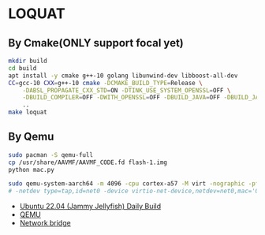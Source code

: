 # LOQUAT

## By Cmake(ONLY support focal yet)

```bash
mkdir build
cd build
apt install -y cmake g++-10 golang libunwind-dev libboost-all-dev
CC=gcc-10 CXX=g++-10 cmake -DCMAKE_BUILD_TYPE=Release \
    -DABSL_PROPAGATE_CXX_STD=ON -DTINK_USE_SYSTEM_OPENSSL=OFF \
    -DBUILD_COMPILER=OFF -DWITH_OPENSSL=OFF -DBUILD_JAVA=OFF -DBUILD_JAVASCRIPT=OFF -DBUILD_NODEJS=OFF -DBUILD_PYTHON=OFF \
    ..
make loquat
```

## By Qemu

```bash
sudo pacman -S qemu-full
cp /usr/share/AAVMF/AAVMF_CODE.fd flash-1.img
python mac.py

sudo qemu-system-aarch64 -m 4096 -cpu cortex-a57 -M virt -nographic -pflash /usr/share/AAVMF/AAVMF_CODE.fd -pflash flash-1.img -drive if=none,file=jammy-server-cloudimg-arm64.img,id=hd0 -device virtio-blk-device,drive=hd0 -nic bridge,br=virbr0,model=virtio-net-pci
# -netdev type=tap,id=net0 -device virtio-net-device,netdev=net0,mac='00:16:3e:58:4c:91'
```

- [Ubuntu 22.04 (Jammy Jellyfish) Daily Build](https://cloud-images.ubuntu.com/jammy/current/)
- [QEMU](https://wiki.archlinux.org/title/QEMU)
- [Network bridge](https://wiki.archlinux.org/title/Network_bridge)
